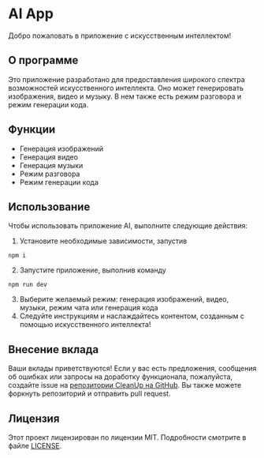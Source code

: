 # AI App

Добро пожаловать в приложение с искусственным интеллектом!

## О программе
Это приложение разработано для предоставления широкого спектра возможностей искусственного интеллекта. Оно может генерировать изображения, видео и музыку. В нем также есть режим разговора и режим генерации кода.

## Функции
- Генерация изображений
- Генерация видео
- Генерация музыки
- Режим разговора
- Режим генерации кода

## Использование
Чтобы использовать приложение AI, выполните следующие действия:

1. Установите необходимые зависимости, запустив 
```shell
npm i
```
2. Запустите приложение, выполнив команду
 ```shell
npm run dev
```
3. Выберите желаемый режим: генерация изображений, видео, музыки, режим чата или генерация кода
4. Следуйте инструкциям и наслаждайтесь контентом, созданным с помощью искусственного интеллекта!

## Внесение вклада

Ваши вклады приветствуются! Если у вас есть предложения, сообщения об ошибках или запросы на доработку функционала, пожалуйста, создайте issue на [репозитории CleanUp на GitHub](https://github.com/pharaohchik/ai-app/issues). Вы также можете форкнуть репозиторий и отправить pull request.

## Лицензия
Этот проект лицензирован по лицензии MIT. Подробности смотрите в файле [LICENSE](LICENSE).
